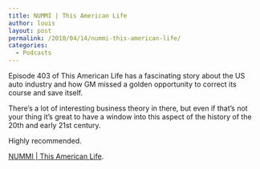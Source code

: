 ```yaml
---
title: NUMMI | This American Life
author: louis
layout: post
permalink: /2010/04/14/nummi-this-american-life/
categories:
  - Podcasts
---
```

Episode 403 of This American Life has a fascinating story about the US auto industry and how GM missed a golden opportunity to correct its course and save itself.

There&#8217;s a lot of interesting business theory in there, but even if that&#8217;s not your thing it&#8217;s great to have a window into this aspect of the history of the 20th and early 21st century.

Highly recommended.

<a href="http://www.thisamericanlife.org/radio-archives/episode/403/nummi" onclick="javascript:_gaq.push(['_trackEvent','outbound-article','http://www.thisamericanlife.org']);">NUMMI | This American Life</a>.